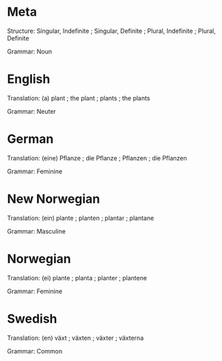 Meta
====

Structure: Singular, Indefinite ; Singular, Definite ; Plural, Indefinite ; Plural, Definite

Grammar:   Noun



English
=======

Translation: (a) plant ; the plant ; plants ; the plants

Grammar:     Neuter



German
======

Translation: (eine) Pflanze ; die Pflanze ; Pflanzen ; die Pflanzen

Grammar:     Feminine



New Norwegian
=============

Translation: (ein) plante ; planten ; plantar ; plantane

Grammar:     Masculine



Norwegian
=========

Translation: (ei) plante ; planta ; planter ; plantene

Grammar:     Feminine



Swedish
=======

Translation: (en) växt ; växten ; växter ; växterna

Grammar:     Common
